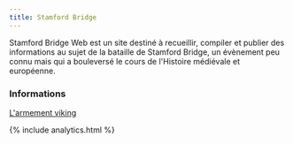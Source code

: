 ```yaml
---
title: Stamford Bridge
---
```

Stamford Bridge Web est un site destiné à recueillir, compiler et publier des informations au sujet de la bataille de Stamford Bridge, un évènement peu connu mais qui a bouleversé le cours de l'Histoire médiévale et européenne.

### Informations
[L'armement viking](./equipement)


{% include analytics.html %}
